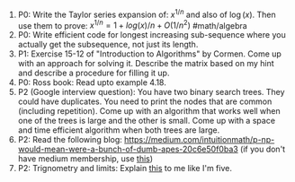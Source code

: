 1) P0: Write the Taylor series expansion of: $x^{1/n}$ and also of $\log(x)$. Then use them to prove: $x^{1/n} = 1+log(x)/n + O(1/n^2)$ #math/algebra 
2) P0: Write efficient code for longest increasing sub-sequence where you actually get the subsequence, not just its length.
3)  P1: Exercise 15-12 of "Introduction to Algorithms" by Cormen. Come up with an approach for solving it. Describe the matrix based on my hint and describe a procedure for filling it up.
4) P0: Ross book: Read upto example 4.18.
5) P2 (Google interview question): You have two binary search trees. They could have duplicates. You need to print the nodes that are common (including repetition). Come up with an algorithm that works well when one of the trees is large and the other is small. Come up with a space and time efficient algorithm when both trees are large.
6) P2: Read the following blog: https://medium.com/intuitionmath/p-np-would-mean-were-a-bunch-of-dumb-apes-20c6e50f0ba3 (if you don't have medium membership, use [this](https://medium.com/intuitionmath/p-np-would-mean-were-a-bunch-of-dumb-apes-20c6e50f0ba3?sk=a2cf791d5a2b51de922c2b237a7906b8))
7) P2: Trignometry and limits: Explain [this](https://math.stackexchange.com/questions/75130/how-to-prove-that-lim-limits-x-to0-frac-sin-xx-1) to me like I'm five.